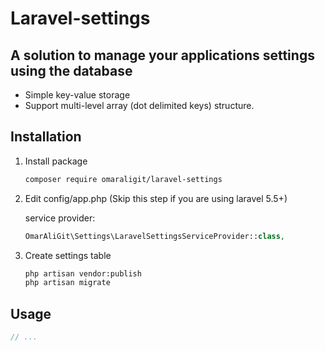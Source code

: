 # Laravel-settings

## A solution to manage your applications settings using the database

 * Simple key-value storage
 * Support multi-level array (dot delimited keys) structure.


## Installation

1. Install package

    ```bash
    composer require omaraligit/laravel-settings
    ```

1. Edit config/app.php (Skip this step if you are using laravel 5.5+)

    service provider:

    ```php
    OmarAliGit\Settings\LaravelSettingsServiceProvider::class,
    ```


1. Create settings table

    ```bash
    php artisan vendor:publish
    php artisan migrate
    ```

## Usage

```php
// ...

```